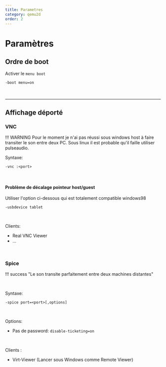 ```yaml
---
title: Parametres
category: qemu2d
order: 2
---
```



# Paramètres
## Ordre de boot
Activer le `menu boot`
```bash
-boot menu=on
```

<br>
<hr>

## Affichage déporté
### VNC

!!! WARNING 
    Pour le moment je n'ai pas réussi sous windows host à faire transiter le son entre deux PC. Sous linux il 
    est probable qu'il faille utiliser pulseaudio.



Syntaxe:
```
-vnc :<port>
```

<br>

#### Problème de décalage pointeur host/guest
Utiliser l'option ci-dessous qui est totalement compatible windows98
```
-usbdevice tablet 
```

<br>

Clients:  
- Real VNC Viewer
- ...


<br>

### Spice

!!! success "Le son transite parfaitement entre deux machines distantes"

<br>

Syntaxe:
```
-spice port=<port>[,options]
```

<br>

Options:  
- Pas de password: `disable-ticketing=on`

<br>

Clients :  
- Virt-Viewer (Lancer sous Windows comme Remote Viewer)
